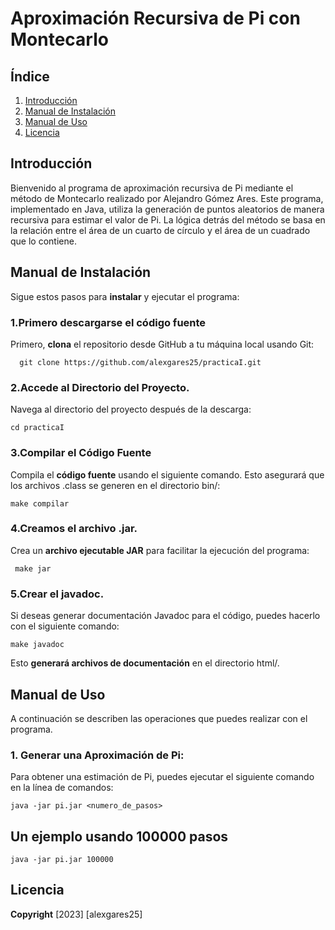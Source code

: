 # Aproximación Recursiva de Pi con Montecarlo
## Índice
  1. [Introducción](#introducción)
  2. [Manual de Instalación](#manual-de-instalación)
  3. [Manual de Uso](#manual-de-uso)
  4. [Licencia](#licencia)

## Introducción
Bienvenido al programa de aproximación recursiva de Pi mediante el método de Montecarlo realizado por Alejandro Gómez Ares. Este programa, implementado en Java, utiliza la generación de puntos aleatorios de manera recursiva para estimar el valor de Pi. La lógica detrás del método se basa en la relación entre el área de un cuarto de círculo y el área de un cuadrado que lo contiene.


## Manual de Instalación
Sigue estos pasos para **instalar** y ejecutar el programa:

### 1.Primero descargarse el código fuente
Primero, **clona** el repositorio desde GitHub a tu máquina local usando Git:

      git clone https://github.com/alexgares25/practicaI.git

### 2.Accede al Directorio del Proyecto.

Navega al directorio del proyecto después de la descarga:

    cd practicaI

### 3.Compilar el Código Fuente
Compila el **código fuente** usando el siguiente comando. Esto asegurará que los archivos .class se generen en el directorio bin/:

    make compilar
  
### 4.Creamos el archivo .jar.
Crea un **archivo ejecutable JAR** para facilitar la ejecución del programa:

     make jar
  
### 5.Crear el javadoc.
Si deseas generar documentación Javadoc para el código, puedes hacerlo con el siguiente comando:


    make javadoc

Esto **generará archivos de documentación** en el directorio html/.

## Manual de Uso

A continuación se describen las operaciones que puedes realizar con el programa.

### 1. **Generar una Aproximación de Pi:**

Para obtener una estimación de Pi, puedes ejecutar el siguiente comando en la línea de comandos:

    java -jar pi.jar <numero_de_pasos>

## Un ejemplo usando 100000 pasos

    java -jar pi.jar 100000

## Licencia
**Copyright** [2023] [alexgares25]
